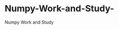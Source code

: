  # Numpy-Work-and-Study-
Numpy Work and Study 
                
                
                                  
                                  
                                                                                              
                                   
                      
                                 
                        
                                   
                       
